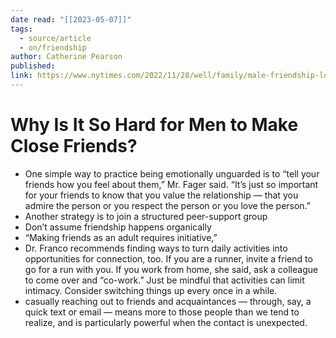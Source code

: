 ```yaml
---
date read: "[[2023-05-07]]"
tags:
  - source/article
  - on/friendship
author: Catherine Pearson
published: 
link: https://www.nytimes.com/2022/11/28/well/family/male-friendship-loneliness.html
---
```

# Why Is It So Hard for Men to Make Close Friends?


- One simple way to practice being emotionally unguarded is to “tell your friends how you feel about them,” Mr. Fager said. “It’s just so important for your friends to know that you value the relationship — that you admire the person or you respect the person or you love the person.” 
- Another strategy is to join a structured peer-support group 
- Don’t assume friendship happens organically 
- “Making friends as an adult requires initiative,” 
- Dr. Franco recommends finding ways to turn daily activities into opportunities for connection, too. If you are a runner, invite a friend to go for a run with you. If you work from home, she said, ask a colleague to come over and “co-work.”
  Just be mindful that activities can limit intimacy. Consider switching things up every once in a while. 
- casually reaching out to friends and acquaintances — through, say, a quick text or email — means more to those people than we tend to realize, and is particularly powerful when the contact is unexpected.
